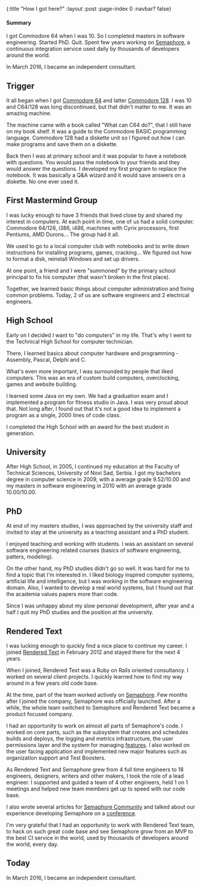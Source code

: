{:title "How I got here?"
 :layout :post
 :page-index 0
 :navbar? false}

#### Summary

I got Commodore 64 when I was 10. So I completed masters in software
engineering. Started PhD. Quit. Spent few years working on
[Semaphore](https://semaphoreci.com), a continuous integration service used
daily by thousands of developers around the world.

In March 2016, I became an independent consultant.

## Trigger

It all began when I got [Commodore 64](https://en.wikipedia.org/wiki/Commodore_64) and latter [Commodore 128](https://en.wikipedia.org/wiki/Commodore_128).
I was 10 and C64/128 was long discontinued, but that didn't matter to me. It was
an amazing machine.

The machine came with a book called "What can C64 do?", that I still have on my
book shelf. It was a guide to the Commodore BASIC programming language.
Commodore 128 had a diskette unit so I figured out how I can make programs and
save them on a diskette.

Back then I was at primary school and it was popular to have a notebook with
questions. You would pass the notebook to your friends and they would answer the
questions. I developed my first program to replace the notebook. It was basically
a Q&A wizard and it would save answers on a diskette. No one ever used it.

## First Mastermind Group

I was lucky enough to have 3 friends that lived close by and shared my interest
in computers. At each point in time, one of us had a solid computer. Commodore
64/128, i386, i486, machines with Cyrix processors, first Pentiums, AMD
Durons... The group had it all.

We used to go to a local computer club with notebooks and to write down
instructions for installing programs, games, cracking... We figured out how to
format a disk, reinstall Windows and set up drivers.

At one point, a friend and I were "summoned" by the primary school principal to
fix his computer (that wasn't broken in the first place).

Together, we learned basic things about computer administration and fixing common
problems. Today, 2 of us are software engineers and 2 electrical engineers.

## High School

Early on I decided I want to "do computers" in my life. That's why I went to the
Technical High School for computer technician.

There, I learned basics about computer hardware and programming - Assembly,
Pascal, Delphi and C.

What's even more important, I was surrounded by people that liked computers.
This was an era of custom build computers, overclocking, games and website
building.

I learned some Java on my own. We had a graduation exam and I implemented a
program for fitness studio in Java. I was very proud about that. Not long after,
I found out that it's not a good idea to implement a program as a single, 2000
lines of code class.

I completed the High School with an award for the best student in generation.

## University

After High School, in 2005, I continued my education at the Faculty of Technical
Sciences, University of Novi Sad, Serbia. I got my bachelors degree in computer
science in 2009, with a average grade 9.52/10.00 and my masters in software
engineering in 2010 with an average grade 10.00/10.00.

## PhD

At end of my masters studies, I was approached by the university staff and
invited to stay at the university as a teaching assistant and a PhD student.

I enjoyed teaching and working with students. I was an assistant on several
software engineering related courses (basics of software engineering, patters,
modeling).

On the other hand, my PhD studies didn't go so well. It was hard for me to find
a topic that I'm interested in. I liked biology inspired computer systems,
artificial life and intelligence, but I was working in the software engineering
domain. Also, I wanted to develop a real world systems, but I found out that the
academia values papers more than code.

Since I was unhappy about my slow personal development, after year and a half I
quit my PhD studies and the position at the university.

## Rendered Text

I was lucking enough to quickly find a nice place to continue my career.
I joined [Rendered Text](http://renderedtext.com/) in February 2012 and stayed
there for the next 4 years.

When I joined, Rendered Text was a Ruby on Rails oriented consultancy. I worked
on several client projects. I quickly learned how to find my way around in a few
years old code base.

At the time, part of the team worked actively on
[Semaphore](https://semaphoreci.com). Few months after I joined the company,
Semaphore was officially launched. After a while, the whole team switched to
Semaphore and Rendered Text became a product focused company.

I had an opportunity to work on almost all parts of Semaphore's code. I worked
on core parts, such as the subsystem that creates and schedules builds and
deploys, the logging and metrics infrastructure, the user permissions layer and
the system for managing
[features](http://video.webcamp.si/wc2016_stricevic_supercharged_feature_flags/).
I also worked on the user facing application and implemented new major features
such as organization support and Test Boosters.

As Rendered Text and Semaphore grew from 4 full time engineers to 18 engineers,
designers, writers and other makers, I took the role of a lead engineer. I
supported and guided a team of 4 other engineers, held 1 on 1 meetings and
helped new team members get up to speed with our code base.

I also wrote several articles for [Semaphore Community](https://semaphoreci.com/community/authors/strika)
and talked about our experience developing Semaphore on a
[conference](http://video.webcamp.si/wc2016_stricevic_supercharged_feature_flags/).

I'm very grateful that I had an opportunity to work with Rendered Text team, to
hack on such great code base and see Semaphore grow from an MVP to the best CI
service in the world, used by thousands of developers around the world, every
day.

## Today

In March 2016, I became an independent consultant.
